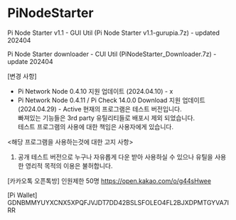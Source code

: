 # PiNodeStarter
Pi Node Starter v1.1  - GUI Util (Pi Node Starter v1.1-gurupia.7z) - updated 202404

Pi Node Starter downloader - CUI Util (PiNodeStarter_Downloader.7z) - update 202404

[변경 사항]
- Pi Network Node 0.4.10 지원 업데이트 (2024.04.10) - x 
- Pi Network Node 0.4.11 / Pi Check 14.0.0 Download 지원 업데이트 (2024.04.29) - Active
 현재의 프로그램은 테스트 버전입니다.  
 빠져있는 기능들은 3rd party 유틸리티들로  배포시 제외 되었습니다.  
 테스트 프로그램의 사용에 대한 책임은 사용자에게 있습니다.
 
 <해당 프로그램을 사용하는것에 대한 고지 사항>
 
1. 공개 테스트 버전으로 누구나 자유롭게 다운 받아 사용하실 수 있으나 유틸을 사용한 영리적 목적의 이용은 불허합니다.

[카카오톡 오픈톡방] 인원제한 50명
https://open.kakao.com/o/g44sHwee

[Pi Wallet] GDNBMMYUYXCNX5XPQFJVJDT7DD42BSLSFOLEO4FL2BJXDPMTGYVA7IRR
